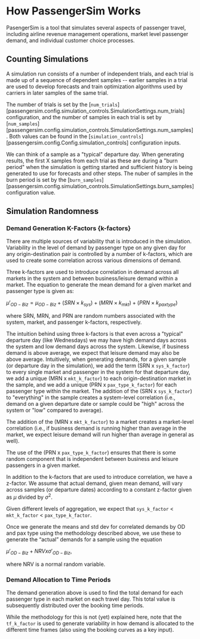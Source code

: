# How PassengerSim Works

PasengerSim is a tool that simulates several aspects of passenger travel, including
airline revenue management operations, market level passenger demand, and individual
customer choice processes.

## Counting Simulations

A simulation run consists of a number of independent trials, and each trial is
made up of a sequence of dependent samples -- earlier samples in a trial are used
to develop forecasts and train optimization algorithms used by carriers in later
samples of the same trial.

The number of trials is set by the
[`num_trials`][passengersim.config.simulation_controls.SimulationSettings.num_trials]
configuration, and the number of samples in each trial is set by
[`num_samples`][passengersim.config.simulation_controls.SimulationSettings.num_samples].
Both values can be found in the
[`simulation_controls`][passengersim.config.Config.simulation_controls]
configuration inputs.

We can think of a sample as a "typical" departure day.  When generating results,
the first X samples from each trial as these are during a "burn period" when the
simulation is getting started and sufficient history is being generated to use
for forecasts and other steps.  The nuber of samples in the burn period is set by
the [`burn_samples`][passengersim.config.simulation_controls.SimulationSettings.burn_samples]
configuration value.


## Simulation Randomness

### Demand Generation K-Factors {k-factors}

There are multiple sources of variability that is introduced in the simulation.
Variability in the level of demand by passenger type on any given day for any
origin-destination pair is controlled by a number of k-factors, which are used
to create some correlation across various dimensions of demand.

Three k-factors are used to introduce correlation in demand across all markets in
the system and between business/leisure demand within a market. The equation to
generate the mean demand for a given market and passenger type
is given as:

$\mu'_{OD-Biz} = \mu_{OD-Biz} + (SRN \times k_{sys}) + (MRN \times k_{mkt}) + (PRN \times k_{paxtype})$

where SRN, MRN, and PRN are random numbers associated with the system, market,
and passenger k-factors, respectively.

The intuition behind using three k-factors is that even across a "typical" departure
day (like Wednesdays) we may have high demand days across the system and low demand
days across the system.  Likewise, if business demand is above average, we expect
that leisure demand may also be above average. Intuitively, when generating demands,
for a given sample (or departure day in the simulation), we add the term
(SRN x `sys_k_factor`) to every single market and passenger in the system for that
departure day, we add a unique (MRN x `mkt_k_factor`) to each origin-destination
market in the sample, and we add a unique (PRN x `pax_type_k_factor`) for each
passenger type within the market. The addition of the (SRN x `sys_k_factor`) to
"everything" in the sample creates a system-level correlation (i.e., demand on
a given departure date or sample could be "high" across the system or "low"
compared to average).

The addition of the (MRN x `mkt_k_factor`) to a market creates a market-level
correlation (i.e., if business demand is running higher than average in the
market, we expect leisure demand will run higher than average in general as
well).

The use of the (PRN x `pax_type_k_factor`) ensures that there is some random
component that is independent between business and leisure passengers in a
given market.

In addition to the k-factors that are used to introduce correlation, we have a z-factor.
We assume that actual demand, given mean demand, will vary across samples (or
departure dates) according to a constant z-factor given as $\mu$ divided by $\sigma^2$.

Given different levels of aggregation, we expect that `sys_k_factor` < `mkt_k_factor` < `pax_type_k_factor`.

Once we generate the means and std dev for correlated demands by OD and pax type
using the methodology described above, we use these to generate the “actual” demands
for a sample using the equation

$\mu'_{OD-Biz} + NRV x \sigma'_{OD-Biz}$,

where NRV is a normal random variable.


### Demand Allocation to Time Periods

The demand generation above is used to find the total demand for each passenger
type in each market on each travel day.  This total value is subsequently distributed
over the booking time periods.

While the methodology for this is not (yet) explained here, note that the `tf_k_factor`
is used to generate variability in how demand is allocated to the different time
frames (also using the booking curves as a key input).
